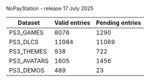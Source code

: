 NoPayStation - release 17 July 2025

|  Dataset  |Valid entries|Pending entries|
|-----------|-------------|---------------|
| PS3_GAMES |     8076    |      1290     |
|  PS3_DLCS |    11984    |     11069     |
| PS3_THEMES|     938     |      722      |
|PS3_AVATARS|     1605    |      1456     |
| PS3_DEMOS |     489     |       23      |
